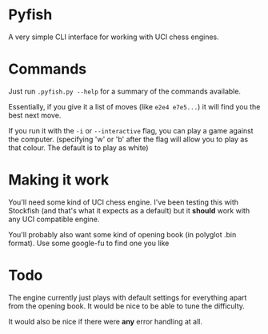 Pyfish
======

A very simple CLI interface for working with UCI chess engines.

Commands
========

Just run `.pyfish.py --help` for a summary of the commands available.

Essentially, if you give it a list of moves (like `e2e4 e7e5...`) it will find you the
best next move.

If you run it with the `-i` or `--interactive` flag, you can play a game against the computer.
(specifying 'w' or 'b' after the flag will allow you to play as that colour. The default
is to play as white)

Making it work
==============

You'll need some kind of UCI chess engine. I've been testing this with Stockfish (and that's
what it expects as a default) but it **should** work with any UCI compatible engine.

You'll probably also want some kind of opening book (in polyglot .bin format). Use some
google-fu to find one you like

Todo
====

The engine currently just plays with default settings for everything apart from the opening
book. It would be nice to be able to tune the difficulty.

It would also be nice if there were **any** error handling at all.
